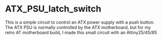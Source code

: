 # ATX_PSU_latch_switch
This is a simple circuit to control an ATX power supply with a push button.
The ATX PSU is normally controlled by the ATX motherboard, but for my
retro AT motherboard build, I made this small circuit with an Attiny25/45/85
